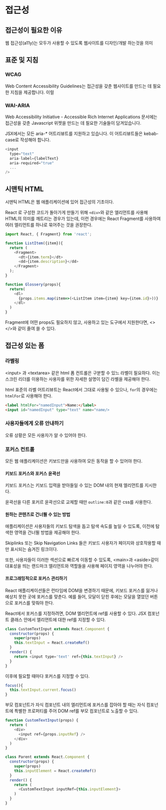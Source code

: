 # 접근성

## 접근성이 필요한 이유

웹 접근성(a11y)는 모두가 사용할 수 있도록 웹사이트를 디자인/개발 하는것을 의미

## 표준 및 지침

### WCAG

Web Content Accessibility Guidelines는 접근성을 갖춘 웹사이트를 만드는 데 필요한 지침을 제공합니다. 이럴

### WAI-ARIA

Web Accessibility Initiative - Accessible Rich Internet Applications 문서에는 접근성을 갖춘 Javascript 위젯을 만드는 데 필요한 기술들이 담겨있습니다.

JSX에서는 모든 aria-\* 어트리뷰트를 지원하고 있습니다. 이 어트리뷰트들은 kebab-case로 작성해야 합니다.

```javascript
<input
  type="text"
  aria-label={labelText}
  aria-required="true"
  ...
/>
```

## 시맨틱 HTML

시맨틱 HTML은 웹 애플리케이션에 있어 접근성의 기초이다.

React 로 구성한 코드가 돌아가게 만들기 위해 `<div>`와 같은 엘리먼트를 사용해 HTML의 의미를 깨트리는 경우가 있는데, 이런 경우에는 React Fragment를 사용하여 여러 엘리먼트를 하나로 묶어주는 것을 권장한다.

```javascript
import React, { Fragment} from 'react';

function ListItem({item}){
  return (
    <Fragment>
      <dt>{item.term}</dt>
      <dd>{item.description}</dd>
    </Fragment>
  );
}

function Glossery(props){
  return(
    <dl>
      {props.items.map(item=>(<ListItem item={item} key={item.id}>))}
    </dl>
  )
}
```

Fragment에 어떤 props도 필요하지 않고, 사용하고 있는 도구에서 지원한다면, <></>와 같이 줄여 쓸 수 있다.

## 접근성 있는 폼

### 라벨링

\<input> 과 \<textarea> 같은 html 폼 컨트롤은 구분할 수 있느 라벨이 필요하다. 이는 스크린 리더를 이용하는 사용자를 위한 자세한 설명이 담긴 라벨을 제공해야 한다.

html 표준의 라벨 어트리뷰트는 React에서 그대로 사용될 수 있으나, `for`의 경우에는 `htmlFor`로 사용해야 한다.

```html
<label htmlFor="namedInput">Name:</label>
<input id="namedInput" type="text" name="name/>
```

### 사용자들에게 오류 안내하기

오류 상황은 모든 사용자가 알 수 있어야 한다.

### 포커스 컨트롤

모든 웹 애플리케이션은 키보드만을 사용하여 모든 동작을 할 수 있어야 한다.

#### 키보드 포커스와 포커스 윤곽선

키보드 포커스는 키보드 입력을 받아들일 수 있는 DOM 내의 현재 엘리먼트를 지시한다.

윤곽선을 다른 포커르 윤곽선으로 교체할 때만 `outline:0`과 같은 css를 사용한다.

#### 원하는 콘텐츠로 건너뛸 수 있는 방법

애플리케이션은 사용자들의 키보드 탐색을 돕고 탐색 속도를 높일 수 있도록, 이전에 탐색한 영역을 건너뛸 방법을 제공해야 한다.

Skiplinks 또는 Skip Navigation Links 들은 키보드 사용자가 페이지와 상호작용할 때만 표시되는 숨겨진 링크이다.

또한, 사용자들이 이러한 섹션으로 빠르게 이동할 수 있도록, \<main>과 \<aside>같이 대표성을 띄는 랜드마크 엘리먼트와 역할들을 사용해 페이지 영역을 나누어야 한다.

#### 프로그래밍적으로 포커스 관리하기

React 애플리케이션들은 런타임에 DOM을 변경하기 때문에, 키보드 포커스를 잃거나 예상치 못한 곳에 포커스를 맞춘다. 예를 들어, 모달이 닫힌 후에는 모달을 열었던 버튼으로 포커스를 맞춰야 한다.

React에서 포커스를 지정하려면, DOM 엘리먼트에 ref를 사용할 수 있다.
JSX 컴포넌트 클래스 안에서 엘리먼트에 대한 ref를 지정할 수 있다.

```javascript
class CustomTextInput extends React.Component {
  constructor(props) {
    super(props)
    this.textInput = React.createRef()
  }
  render() {
    return <input type='text' ref={this.textInput} />
  }
}
```

이후에 필요할 때마다 포커스를 지정할 수 있다.

```javascript
focus(){
  this.textInput.current.focus()
}
```

부모 컴포넌트가 자식 컴포넌트 내의 엘리먼트에 포커스를 잡아야 할 때는 자식 컴포넌트에 특별한 프로퍼티를 주어 DOM ref를 부모 컴포넌트로 노출할 수 있다.

```javascript
function CustomTextInput(props) {
  return (
    <div>
      <input ref={props.inputRef} />
    </div>
  )
}

class Parent extends React.Component {
  constructor(props) {
    super(props)
    this.inputElement = React.createRef()
  }
  render() {
    return (
      <CustomTextInput inputRef={this.inputElement}>
    )
  }
}


```
